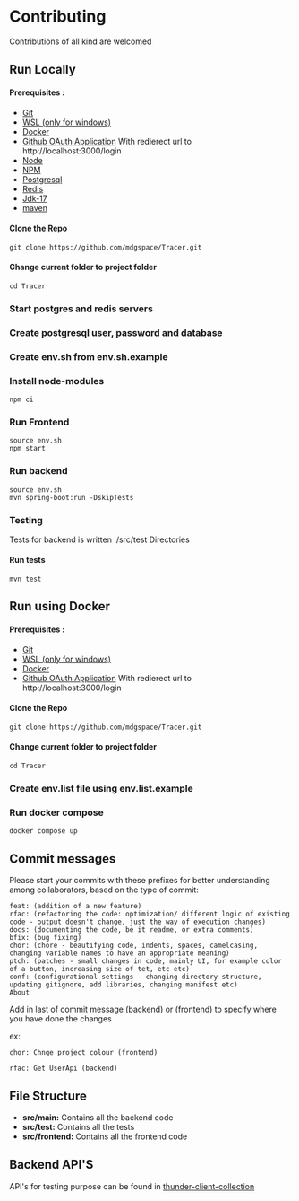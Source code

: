 # Contributing 
Contributions of all kind are welcomed

## Run Locally

#### Prerequisites : 

 - [Git](https://git-scm.com/book/en/v2/Getting-Started-First-Time-Git-Setup)
 - [WSL (only for windows)](https://www.oracle.com/java/technologies/downloads/)
 - [Docker](https://docs.docker.com/engine/install/)
 - [Github OAuth Application](https://docs.github.com/en/apps/oauth-apps/building-oauth-apps/creating-an-oauth-app)
    With redierect url to http://localhost:3000/login
 - [Node](https://nodejs.org/en/download)
 - [NPM](https://docs.npmjs.com/downloading-and-installing-node-js-and-npm)
 - [Postgresql](https://www.postgresql.org/download/)
 - [Redis](https://redis.io/docs/latest/operate/oss_and_stack/install/install-redis/)
 - [Jdk-17](https://openjdk.org/projects/jdk/17/)
 - [maven](https://maven.apache.org/install.html)


#### Clone the Repo
```
git clone https://github.com/mdgspace/Tracer.git
```
#### Change current folder to project folder

```
cd Tracer
```
### Start postgres and redis servers

### Create postgresql user, password and database

### Create env.sh from env.sh.example


### Install node-modules
```
npm ci
```
### Run Frontend

```
source env.sh
npm start
```

### Run backend

```
source env.sh
mvn spring-boot:run -DskipTests
```

### Testing

Tests for backend is written ./src/test Directories

#### Run tests

```
mvn test
```

## Run using Docker
#### Prerequisites : 

 - [Git](https://git-scm.com/book/en/v2/Getting-Started-First-Time-Git-Setup)
 - [WSL (only for windows)](https://www.oracle.com/java/technologies/downloads/)
 - [Docker](https://docs.docker.com/engine/install/)
 - [Github OAuth Application](https://docs.github.com/en/apps/oauth-apps/building-oauth-apps/creating-an-oauth-app)
    With redierect url to http://localhost:3000/login

#### Clone the Repo
```
git clone https://github.com/mdgspace/Tracer.git
```
#### Change current folder to project folder

```
cd Tracer
```

### Create env.list file using env.list.example

### Run docker compose
```
docker compose up
```

## Commit messages
Please start your commits with these prefixes for better understanding among collaborators, based on the type of commit:

```
feat: (addition of a new feature)
rfac: (refactoring the code: optimization/ different logic of existing code - output doesn't change, just the way of execution changes)
docs: (documenting the code, be it readme, or extra comments)
bfix: (bug fixing)
chor: (chore - beautifying code, indents, spaces, camelcasing, changing variable names to have an appropriate meaning)
ptch: (patches - small changes in code, mainly UI, for example color of a button, increasing size of tet, etc etc)
conf: (configurational settings - changing directory structure, updating gitignore, add libraries, changing manifest etc)
About
```

Add in last of commit message (backend) or (frontend) to specify where you have done the changes

ex:
```
chor: Chnge project colour (frontend)

rfac: Get UserApi (backend)
```

## File Structure

- **src/main:** Contains all the backend code 
- **src/test:** Contains all the tests
- **src/frontend:** Contains all the frontend code

## Backend API'S

API's for testing purpose can be found in [thunder-client-collection](thunder-collection_Tracer.json)